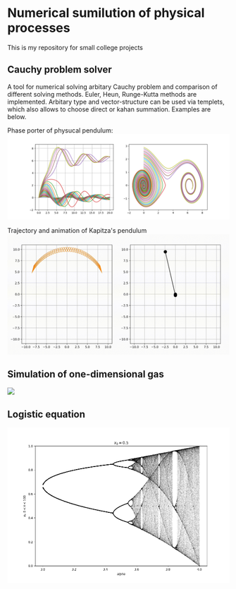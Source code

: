 # Numerical sumilution of physical processes
This is my repository for small college projects

## Cauchy problem solver
A tool for numerical solving arbitary Cauchy problem and comparison of different solving methods.
Euler, Heun, Runge-Kutta methods are implemented. 
Arbitary type and vector-structure can be used via templets, which also allows to choose direct or kahan summation.
Examples are below.

Phase porter of physucal pendulum:
![](media/physical_pendulum.png)

Trajectory and animation of Kapitza's pendulum
![](media/kapitzas_pendulum.gif)

## Simulation of one-dimensional gas
![](media/1d_gas.gif)

## Logistic equation
![](media/chaos.png)
